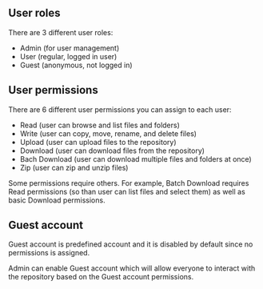 ## User roles

There are 3 different user roles:
- Admin (for user management)
- User (regular, logged in user)
- Guest (anonymous, not logged in)


## User permissions

There are 6 different user permissions you can assign to each user:

- Read (user can browse and list files and folders)
- Write (user can copy, move, rename, and delete files)
- Upload (user can upload files to the repository)
- Download (user can download files from the repository)
- Bach Download (user can download multiple files and folders at once)
- Zip (user can zip and unzip files)


Some permissions require others. For example, Batch Download requires Read permissions (so than user can list files and select them) as well as basic Download permissions.

## Guest account

Guest account is predefined account and it is disabled by default since no permissions is assigned.

Admin can enable Guest account which will allow everyone to interact with the repository based on the Guest account permissions.

